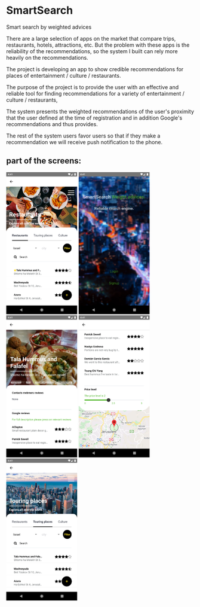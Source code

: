 # SmartSearch
Smart search by weighted advices

There are a large selection of apps on the market that compare trips, restaurants, hotels, attractions, etc. But the problem with these apps is the reliability of the recommendations, so the system I built can rely more heavily on the recommendations.

The project is developing an app to show credible recommendations for places of entertainment / culture / restaurants.

The purpose of the project is to provide the user with an effective and reliable tool for finding recommendations for a variety of entertainment / culture / restaurants,

The system presents the weighted recommendations of the user's proximity that the user defined at the time of registration and in addition Google's recommendations and thus provides.

The rest of the system users favor users so that if they make a recommendation we will receive push notification to the phone.

<h2>part of the screens:</h2>
<div><img src="assets/images/p1.png" width=190 />
<img src="assets/images/p2.png" width=190 />
<img src="assets/images/p3.png" width=190 />
<img src="assets/images/p4.png" width=190 />
<img src="assets/images/p5.png" width=190 />
</div>


